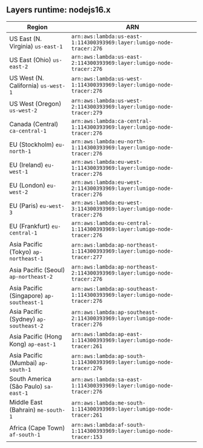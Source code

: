 Layers runtime: nodejs16.x
----
| Region | ARN |
| --- | --- |
|US East (N. Virginia)  `us-east-1`|`arn:aws:lambda:us-east-1:114300393969:layer:lumigo-node-tracer:276`|
|US East (Ohio)  `us-east-2`|`arn:aws:lambda:us-east-2:114300393969:layer:lumigo-node-tracer:276`|
|US West (N. California)  `us-west-1`|`arn:aws:lambda:us-west-1:114300393969:layer:lumigo-node-tracer:276`|
|US West (Oregon)  `us-west-2`|`arn:aws:lambda:us-west-2:114300393969:layer:lumigo-node-tracer:279`|
|Canada (Central)  `ca-central-1`|`arn:aws:lambda:ca-central-1:114300393969:layer:lumigo-node-tracer:276`|
|EU (Stockholm)  `eu-north-1`|`arn:aws:lambda:eu-north-1:114300393969:layer:lumigo-node-tracer:276`|
|EU (Ireland)  `eu-west-1`|`arn:aws:lambda:eu-west-1:114300393969:layer:lumigo-node-tracer:276`|
|EU (London)  `eu-west-2`|`arn:aws:lambda:eu-west-2:114300393969:layer:lumigo-node-tracer:276`|
|EU (Paris)  `eu-west-3`|`arn:aws:lambda:eu-west-3:114300393969:layer:lumigo-node-tracer:276`|
|EU (Frankfurt)  `eu-central-1`|`arn:aws:lambda:eu-central-1:114300393969:layer:lumigo-node-tracer:276`|
|Asia Pacific (Tokyo)  `ap-northeast-1`|`arn:aws:lambda:ap-northeast-1:114300393969:layer:lumigo-node-tracer:277`|
|Asia Pacific (Seoul)  `ap-northeast-2`|`arn:aws:lambda:ap-northeast-2:114300393969:layer:lumigo-node-tracer:276`|
|Asia Pacific (Singapore)  `ap-southeast-1`|`arn:aws:lambda:ap-southeast-1:114300393969:layer:lumigo-node-tracer:276`|
|Asia Pacific (Sydney)  `ap-southeast-2`|`arn:aws:lambda:ap-southeast-2:114300393969:layer:lumigo-node-tracer:276`|
|Asia Pacific (Hong Kong)  `ap-east-1`|`arn:aws:lambda:ap-east-1:114300393969:layer:lumigo-node-tracer:261`|
|Asia Pacific (Mumbai)  `ap-south-1`|`arn:aws:lambda:ap-south-1:114300393969:layer:lumigo-node-tracer:276`|
|South America (São Paulo)  `sa-east-1`|`arn:aws:lambda:sa-east-1:114300393969:layer:lumigo-node-tracer:276`|
|Middle East (Bahrain)  `me-south-1`|`arn:aws:lambda:me-south-1:114300393969:layer:lumigo-node-tracer:261`|
|Africa (Cape Town)  `af-south-1`|`arn:aws:lambda:af-south-1:114300393969:layer:lumigo-node-tracer:153`|
